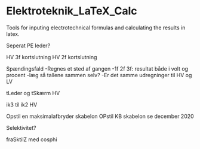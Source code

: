 # Elektroteknik_LaTeX_Calc
Tools for inputing electrotechnical formulas and calculating the results in latex.

Seperat PE leder?

HV 3f kortslutning
HV 2f kortslutning

Spændingsfald
	-Regnes et sted af gangen
	-1f 2f 3f: resultat både i volt og procent
	-læg så tallene sammen selv?
	-Er det samme udregninger til HV og LV

tLeder og tSkærm HV

ik3 til ik2 HV

Opstil en maksimalafbryder skabelon
OPstil KB skabelon se december 2020

Selektivitet?

fraSktilZ med cosphi
